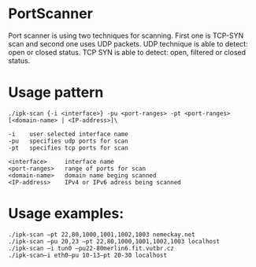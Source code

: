 # PortScanner

Port scanner is using two techniques for scanning. First one is TCP-SYN scan and second one uses UDP packets.
	UDP technique is able to detect:  open or closed status.
	TCP  SYN is able to detect:  open, filtered or closed status.
  
# Usage pattern  

	./ipk-scan {-i <interface>} -pu <port-ranges> -pt <port-ranges> [<domain-name> | <IP-address>]\

	-i    user selected interface name
	-pu   specifies udp ports for scan
	-pt   specifies tcp ports for scan

	<interface>     interface name
	<port-ranges>   range of ports for scan
	<domain-name>   domain name beging scanned
	<IP-address>    IPv4 or IPv6 adress being scanned

# Usage examples:

	./ipk-scan –pt 22,80,1000,1001,1002,1003 nemeckay.net
	./ipk-scan –pu 20,23 –pt 22,80,1000,1001,1002,1003 localhost
	./ipk-scan –i tun0 –pu22-80merlin6.fit.vutbr.cz
	./ipk-scan–i eth0–pu 10-13–pt 20-30 localhost
